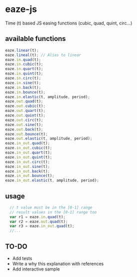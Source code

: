 # eaze-js
Time (t) based JS easing functions (cubic, quad, quint, circ...)

## available functions

````javascript
eaze.linear(t);
eaze.lineal(t); // Alias to linear
eaze.in.quad(t);
eaze.in.cubic(t);
eaze.in.quart(t);
eaze.in.quint(t);
eaze.in.circ(t);
eaze.in.sine(t);
eaze.in.back(t);
eaze.in.bounce(t);
eaze.in.elastic(t, amplitude, period);
eaze.out.quad(t);
eaze.out.cubic(t);
eaze.out.quart(t);
eaze.out.quint(t);
eaze.out.circ(t);
eaze.out.sine(t);
eaze.out.back(t);
eaze.out.bounce(t);
eaze.out.elastic(t, amplitude, period);
eaze.in_out.quad(t);
eaze.in_out.cubic(t);
eaze.in_out.quart(t);
eaze.in_out.quint(t);
eaze.in_out.circ(t);
eaze.in_out.sine(t);
eaze.in_out.back(t);
eaze.in_out.bounce(t);
eaze.in_out.elastic(t, amplitude, period);
````

## usage

````javascript
  // t value must be in the [0-1] range
  // result values in the [0-1] range too
  var r1 = eaze.in.quad(t);
  var r2 = eaze.out.quad(t);
  var r3 = eaze.in_out.quad(t);
  //...
````

## TO-DO
- Add tests
- Write a why this explanation with references
- Add interactive sample
